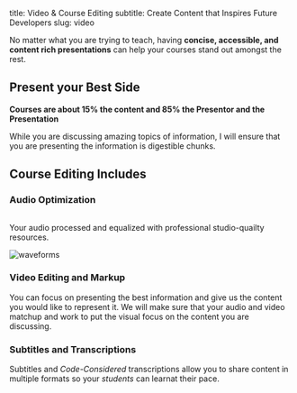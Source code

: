 title: Video & Course Editing
subtitle: Create Content that Inspires Future Developers
slug: video

No matter what you are trying to teach, having **concise, accessible, and content rich presentations** can help your courses stand out amongst the rest.


## Present your Best Side
**Courses are about 15% the content and 85% the Presentor and the Presentation**

While you are discussing amazing topics of information, I will ensure that you are presenting the information is digestible chunks.

## Course Editing Includes

### Audio Optimization
<div classs="columns">
<div class="column is-4 box">
	<p>Your audio processed and equalized with professional studio-quailty resources.</p>
</div>
<div class="column is-4">
	<img alt="waveforms" src="https://s3-us-west-2.amazonaws.com/kjaymiller/images/waveforms.jpg">
</div>
</div>

### Video Editing and Markup
You can focus on presenting the best information and give us the content you would like to represent it. We will make sure that your audio and video matchup and work to put the visual focus on the content you are discussing.

### Subtitles and Transcriptions
Subtitles and _Code-Considered_ transcriptions allow you to share content in multiple formats so your _students_ can learnat their pace.
